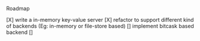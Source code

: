 Roadmap

[X] write a in-memory key-value server
[X] refactor to support different kind of backends (Eg: in-memory or file-store based)
[] implement bitcask based backend
[]
